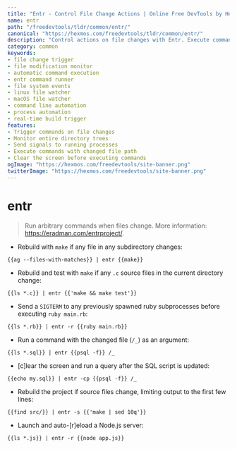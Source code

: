 ```yaml
---
title: "Entr - Control File Change Actions | Online Free DevTools by Hexmos"
name: entr
path: "/freedevtools/tldr/common/entr/"
canonical: "https://hexmos.com/freedevtools/tldr/common/entr/"
description: "Control actions on file changes with Entr. Execute commands automatically when files are modified. Free online tool, no registration required."
category: common
keywords:
- file change trigger
- file modification monitor
- automatic command execution
- entr command runner
- file system events
- linux file watcher
- macOS file watcher
- command line automation
- process automation
- real-time build trigger
features:
- Trigger commands on file changes
- Monitor entire directory trees
- Send signals to running processes
- Execute commands with changed file path
- Clear the screen before executing commands
ogImage: "https://hexmos.com/freedevtools/site-banner.png"
twitterImage: "https://hexmos.com/freedevtools/site-banner.png"
---
```


# entr

> Run arbitrary commands when files change.
> More information: <https://eradman.com/entrproject/>.

- Rebuild with `make` if any file in any subdirectory changes:

`{{ag --files-with-matches}} | entr {{make}}`

- Rebuild and test with `make` if any `.c` source files in the current directory change:

`{{ls *.c}} | entr {{'make && make test'}}`

- Send a `SIGTERM` to any previously spawned ruby subprocesses before executing `ruby main.rb`:

`{{ls *.rb}} | entr -r {{ruby main.rb}}`

- Run a command with the changed file (`/_`) as an argument:

`{{ls *.sql}} | entr {{psql -f}} /_`

- [c]lear the screen and run a query after the SQL script is updated:

`{{echo my.sql}} | entr -cp {{psql -f}} /_`

- Rebuild the project if source files change, limiting output to the first few lines:

`{{find src/}} | entr -s {{'make | sed 10q'}}`

- Launch and auto-[r]eload a Node.js server:

`{{ls *.js}} | entr -r {{node app.js}}`
